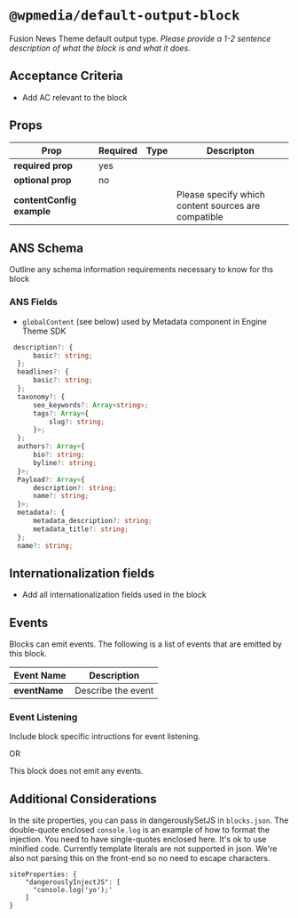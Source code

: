 # `@wpmedia/default-output-block`
Fusion News Theme default output type. _Please provide a 1-2 sentence description of what the block is and what it does._

## Acceptance Criteria
- Add AC relevant to the block

## Props
| **Prop** | **Required** | **Type** | **Descripton** |
|---|---|---|---|
| **required prop** | yes | | |
| **optional prop** | no | | |
| **contentConfig example** | | | Please specify which content sources are compatible |

## ANS Schema
Outline any schema information requirements necessary to know for ths block

### ANS Fields
- `globalContent` (see below) used by Metadata component in Engine Theme SDK

```ts
 description?: {
      basic?: string;
  };
  headlines?: {
      basic?: string;
  };
  taxonomy?: {
      seo_keywords?: Array<string>;
      tags?: Array<{
          slug?: string;
      }>;
  };
  authors?: Array<{
      bio?: string;
      byline?: string;
  }>;
  Payload?: Array<{
      description?: string;
      name?: string;
  }>;
  metadata?: {
      metadata_description?: string;
      metadata_title?: string;
  };
  name?: string;
```
## Internationalization fields
- Add all internationalization fields used in the block

## Events
Blocks can emit events. The following is a list of events that are emitted by this block.

| **Event Name** | **Description** |
|---|---|
| **eventName** | Describe the event |

### Event Listening
Include block specific intructions for event listening.

OR

This block does not emit any events.

## Additional Considerations
In the site properties, you can pass in dangerouslySetJS in `blocks.json`. The double-quote enclosed `console.log` is an example of how to format the injection. You need to have single-quotes enclosed here. It's ok to use minified code. Currently template literals are not supported in json. We're also not parsing this on the front-end so no need to escape characters. 

```
siteProperties: {
    "dangerouslyInjectJS": [
      "console.log('yo');'
    ]
}
```